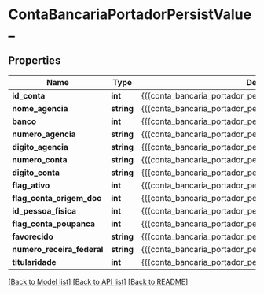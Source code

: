 # ContaBancariaPortadorPersistValue_

## Properties
Name | Type | Description | Notes
------------ | ------------- | ------------- | -------------
**id_conta** | **int** | {{{conta_bancaria_portador_persist_id_conta_value}}} | 
**nome_agencia** | **string** | {{{conta_bancaria_portador_persist_nome_agencia_value}}} | [optional] 
**banco** | **int** | {{{conta_bancaria_portador_persist_banco_value}}} | 
**numero_agencia** | **string** | {{{conta_bancaria_portador_persist_numero_agencia_value}}} | 
**digito_agencia** | **string** | {{{conta_bancaria_portador_persist_digito_agencia_value}}} | [optional] 
**numero_conta** | **string** | {{{conta_bancaria_portador_persist_numero_conta_value}}} | 
**digito_conta** | **string** | {{{conta_bancaria_portador_persist_digito_conta_value}}} | [optional] 
**flag_ativo** | **int** | {{{conta_bancaria_portador_persist_flag_ativo_value}}} | 
**flag_conta_origem_doc** | **int** | {{{conta_bancaria_portador_persist_flag_conta_origem_doc_value}}} | 
**id_pessoa_fisica** | **int** | {{{conta_bancaria_portador_persist_id_pessoa_fisica_value}}} | 
**flag_conta_poupanca** | **int** | {{{conta_bancaria_portador_persist_flag_conta_poupanca_value}}} | 
**favorecido** | **string** | {{{conta_bancaria_portador_persist_favorecido_value}}} | [optional] 
**numero_receira_federal** | **string** | {{{conta_bancaria_portador_persist_numero_receira_federal_value}}} | [optional] 
**titularidade** | **int** | {{{conta_bancaria_portador_persist_titularidade_value}}} | [optional] 

[[Back to Model list]](../README.md#documentation-for-models) [[Back to API list]](../README.md#documentation-for-api-endpoints) [[Back to README]](../README.md)


